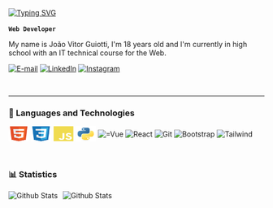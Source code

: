   <a href="https://git.io/typing-svg">
    <img src="https://readme-typing-svg.demolab.com?font=JetBrains+Mono&weight=600&size=22&pause=1000&color=5783eb&center=true&vCenter=true&random=false&width=524&lines=👨🏻‍💻João+Guiotti+-+Web+Developer+%E2%8A%B9+" alt="Typing SVG">
  </a>

**`Web Developer`**

My name is João Vitor Guiotti, I'm 18 years old and I'm currently in high school with an IT technical course for the Web.

[![E-mail](https://img.shields.io/badge/-Email-000?style=for-the-badge&logo=gmail&logoColor=5783eb&color=fcfaf5)](mailto:joaovitorguiotti8@gmail.com)
[![LinkedIn](https://img.shields.io/badge/-LinkedIn-000?style=for-the-badge&logo=linkedin&logoColor=5783eb&color=fcfaf5)](https://www.linkedin.com/in/jo%C3%A3o-vitor-5825b0299/)
[![Instagram](https://img.shields.io/badge/-Instagram-000?style=for-the-badge&logo=instagram&logoColor=5783eb&color=fcfaf5)](https://www.instagram.com/guiottij/)

 <br/>

---

### 📘 Languages and Technologies
  <img align="center" alt="HTML" height="30" width="40" src="https://raw.githubusercontent.com/devicons/devicon/master/icons/html5/html5-original.svg"> <img align="center" alt="CSS" height="30" width="40" src="https://raw.githubusercontent.com/devicons/devicon/master/icons/css3/css3-original.svg"> <img align="center" alt="Js" height="30" width="40" src="https://raw.githubusercontent.com/devicons/devicon/master/icons/javascript/javascript-plain.svg"> <img align="center" alt="Python" height="30" width="40" src="https://raw.githubusercontent.com/devicons/devicon/master/icons/python/python-original.svg"> <img align="center" alt="=Vue" height="30" width="40" src="https://cdn.jsdelivr.net/gh/devicons/devicon@latest/icons/vuejs/vuejs-original.svg"> <img align="center" alt="React" height="30" width="40" src="https://cdn.jsdelivr.net/gh/devicons/devicon@latest/icons/react/react-original.svg" /> <img align="center" alt="Git" height="30" width="40" src="https://cdn.jsdelivr.net/gh/devicons/devicon@latest/icons/git/git-original.svg" /> <img align="center" alt="Bootstrap" height="30" width="40" src="https://cdn.jsdelivr.net/gh/devicons/devicon@latest/icons/bootstrap/bootstrap-original.svg" /> <img align="center" alt="Tailwind" height="30" width="40" src="https://cdn.jsdelivr.net/gh/devicons/devicon@latest/icons/tailwindcss/tailwindcss-original.svg" />

  <br/>

### 📊 Statistics

<img align="left" alt="Github Stats" height="200" style="padding-right: 10px;" src="https://github-readme-stats.vercel.app/api?username=joaovnpt&show_icons=true&icon_color=5783eb&include_all_commits=true" />

<img align="left" alt="Github Stats" height="200" style="padding-right: 10px;" src="https://github-readme-stats.vercel.app/api/top-langs/?username=joaovnpt&langs_count=12&layout=donut&size_weight=0&count_weight=1&hide=c++,roff,fortran,powershell,c,meson,cython,batchfile" />
